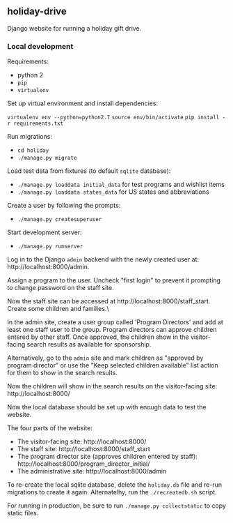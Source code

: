 ## holiday-drive

Django website for running a holiday gift drive.

### Local development

Requirements:

 - python 2
 - `pip`
 - `virtualenv`

Set up virtual environment and install dependencies:

`virtualenv env --python=python2.7`
`source env/bin/activate`
`pip install -r requirements.txt`

Run migrations:

 - `cd holiday`
 - `./manage.py migrate`

Load test data from fixtures (to default `sqlite` database):

- `./manage.py loaddata initial_data` for test programs and wishlist items
-   `./manage.py loaddata states_data` for US states and abbreviations

Create a user by following the prompts:

 - `./manage.py createsuperuser`

Start development server:

 - `./manage.py rumserver`

Log in to the Django `admin` backend with the newly created user at: http://localhost:8000/admin.

Assign a program to the user. Uncheck "first login" to prevent it prompting to change password on the staff site.

Now the staff site can be accessed at http://localhost:8000/staff_start. Create some children and families.\

In the admin site, create a user group called 'Program Directors' and add at least one staff user to the group. Program directors can approve children entered by other staff. Once approved, the children show in the visitor-facing search results as available for sponsorship.

Alternatively, go to the `admin` site and mark children as "approved by program director" or use the "Keep selected children available" list action for them to show in the search results.

Now the children will show in the search results on the visitor-facing site: http://localhost:8000/

Now the local database should be set up with enough data to test the website.

The four parts of the website:

- The visitor-facing site: http://localhost:8000/
- The staff site: http://localhost:8000/staff_start
- The program director site (approves children entered by staff): http://localhost:8000/program_director_initial/
- The administrative site: http://localhost:8000/admin

To re-create the local sqlite database, delete the `holiday.db` file and re-run migrations to create it again. Alternatelhy, run the `./recreatedb.sh` script.

For running in production, be sure to run `./manage.py collectstatic` to copy static files.
